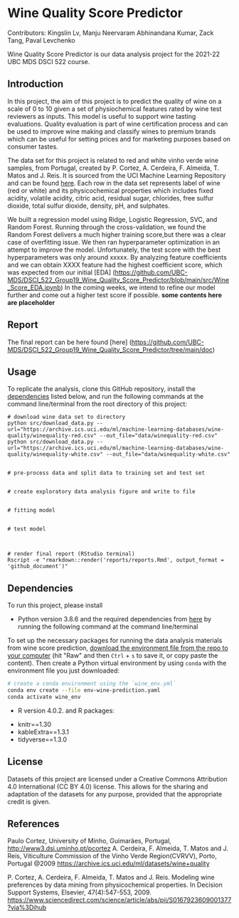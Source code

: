# Wine Quality Score Predictor

Contributors: Kingslin Lv, Manju Neervaram Abhinandana Kumar, Zack Tang, Paval Levchenko

Wine Quality Score Predictor is our data analysis project for the 2021-22 UBC MDS DSCI 522 course.

## Introduction

In this project, the aim of this project is to predict the quality of wine on a scale of 0 to 10 given a set of physiochemical features rated by wine test reviewers as inputs. This model is useful to support wine tasting evaluations. Quality evaluation is part of wine certification process and can be used to improve wine making and classify wines to premium brands which can be useful for setting prices and for marketing purposes based on consumer tastes.

The data set for this project is related to red and white vinho verde wine samples, from Portugal, created by P. Cortez, A. Cerdeira, F. Almeida, T. Matos and J. Reis. It is sourced from the UCI Machine Learning Repository and can be found [here](https://archive.ics.uci.edu/ml/datasets/wine+quality). Each row in the data set represents label of wine (red or white) and its physicochemical properties which includes fixed acidity, volatile acidity, citric acid, residual sugar, chlorides, free sulfur dioxide, total sulfur dioxide, density, pH, and sulphates.

We built a regression model using Ridge, Logistic Regression, SVC, and Random Forest. Running through the cross-validation, we found the Random Forest delivers a much higher training score,but there was a clear case of overfitting issue. We then ran hyperparameter optimization in an attempt to improve the model. Unfortunately, the test score with the best hyperparameters was only around xxxxx. By analyzing feature coefficients and we can obtain XXXX feature had the highest coefficient score, which was expected from our initial [EDA] (https://github.com/UBC-MDS/DSCI_522_Group19_Wine_Quality_Score_Predictor/blob/main/src/Wine_Score_EDA.ipynb) In the coming weeks, we intend to refine our model further and come out a higher test score if possible. **some contents here are placeholder**

## Report

The final report can be here found [here] (https://github.com/UBC-MDS/DSCI_522_Group19_Wine_Quality_Score_Predictor/tree/main/doc)

  
## Usage

To replicate the analysis, clone this GitHub repository, install the
[dependencies](#dependencies) listed below, and run the following
commands at the command line/terminal from the root directory of this
project: 

```
# download wine data set to directory
python src/download_data.py --url="https://archive.ics.uci.edu/ml/machine-learning-databases/wine-quality/winequality-red.csv" --out_file="data/winequality-red.csv"
python src/download_data.py --url="https://archive.ics.uci.edu/ml/machine-learning-databases/wine-quality/winequality-white.csv" --out_file="data/winequality-white.csv"


# pre-process data and split data to training set and test set


# create exploratory data analysis figure and write to file


# fitting model


# test model



# render final report (RStudio terminal)
Rscript -e "rmarkdown::render('reports/reports.Rmd', output_format = 'github_document')"

```

## Dependencies

To run this project, please install 

* Python version 3.8.6 and the required dependencies from [here](https://github.com/UBC-MDS/DSCI_522_Group19_Wine_Quality_Score_Predictor/blob/main/env-wine-prediction.yaml) by running the following command at the command line/terminal

To set up the necessary packages for running the data analysis materials from wine score prediction,
[download the environment file from the repo to your computer](https://github.com/UBC-MDS/DSCI_522_Group19_Wine_Quality_Score_Predictor/blob/main/env-wine-prediction.yaml)
(hit "Raw" and then `Ctrl` + `s` to save it, or copy paste the content).
Then create a Python virtual environment by using `conda` with the environment file you just downloaded:

```bash
# create a conda environment using the `wine_env.yml`
conda env create --file env-wine-prediction.yaml
conda activate wine_env
```

* R version 4.0.2. and R packages:
 - knitr==1.30
 - kableExtra==1.3.1
 - tidyverse==1.3.0
  
## License

Datasets of this project are licensed under a Creative Commons Attribution 4.0 International (CC BY 4.0) license. This allows for the sharing and adaptation of the datasets for any purpose, provided that the appropriate credit is given.

## References

Paulo Cortez, University of Minho, Guimarães, Portugal, <http://www3.dsi.uminho.pt/pcortez> A. Cerdeira, F. Almeida, T. Matos and J. Reis, Viticulture Commission of the Vinho Verde Region(CVRVV), Porto, Portugal @2009 <https://archive.ics.uci.edu/ml/datasets/wine+quality>

P. Cortez, A. Cerdeira, F. Almeida, T. Matos and J. Reis. Modeling wine preferences by data mining from physicochemical properties. In Decision Support Systems, Elsevier, 47(4):547-553, 2009. https://www.sciencedirect.com/science/article/abs/pii/S0167923609001377?via%3Dihub
